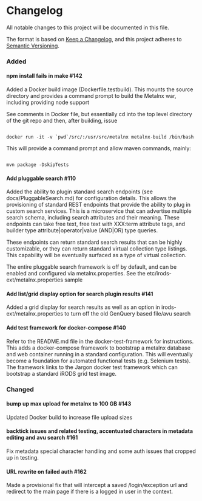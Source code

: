 # Changelog
All notable changes to this project will be documented in this file.

The format is based on [Keep a Changelog](https://keepachangelog.com/en/1.0.0/),
and this project adheres to [Semantic Versioning](https://semver.org/spec/v2.0.0.html).

### Added

#### npm install fails in make #142

Added a Docker build image (Dockerfile.testbuild). This mounts the source directory and provides a command prompt to build the Metalnx war, including providing node support

See comments in Docker file, but essentially cd into the top level directory of the git repo and then, after building,  issue

```

docker run -it -v `pwd`/src/:/usr/src/metalnx metalnx-build /bin/bash

```

This will provide a command prompt and allow maven commands, mainly:

```

mvn package -DskipTests

```


#### Add pluggable search #110

Added the ability to plugin standard search endpoints (see docs/PluggableSearch.md) for configuration details. This allows the provisioning of standard
REST endpoints that provide the ability to plug in custom search services. This is a microservice that can advertise multiple search schema, including search attributes and their meaning. These endpoints can take free text, free text with XXX:term attribute tags, and builder type attribute|operator|value (AND|OR) type queries.

These endpoints can return standard search results that can be highly customizable, or they can return standard virtual collection type listings. This capability will be eventually surfaced as a type of virtual collection.

The entire pluggable search framework is off by default, and can be enabled and configured via metalnx.properties. See the etc/irods-ext/metalnx.properties sample

#### Add list/grid display option for search plugin results #141

Added a grid display for search results as well as an option in irods-ext/metalnx.properties to turn off the old GenQuery based file/avu search 


#### Add test framework for docker-compose #140

Refer to the README.md file in the docker-test-framework for instructions. This adds a docker-compose framework to bootstrap a metalnx database and web container running in a standard configuration. This will eventually become a foundation for automated functional tests (e.g. Selenium tests). The framework links to the Jargon docker test framework which can bootstrap a standard iRODS grid test image.

### Changed

#### bump up max upload for metalnx to 100 GB #143

Updated Docker build to increase file upload sizes

#### backtick issues and related testing, accentuated characters in metadata editing and avu search #161

Fix metadata special character handling and some auth issues that cropped up in testing.

#### URL rewrite on failed auth #162

Made a provisional fix that will intercept a saved /login/exception url and redirect to the main page if there is a logged
in user in the context.
